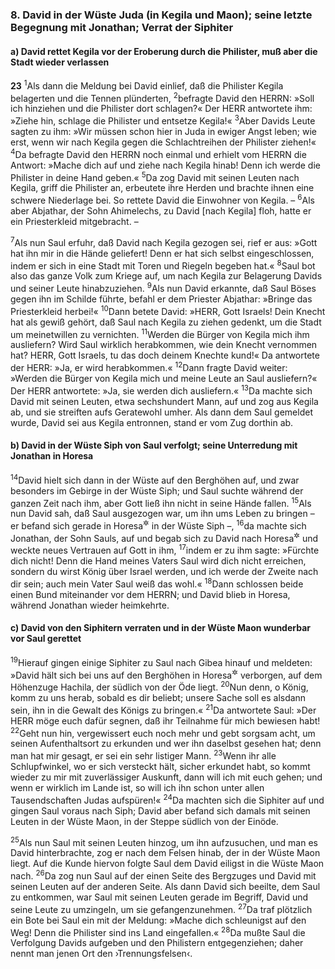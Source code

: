 ### 8. David in der Wüste Juda (in Kegila und Maon); seine letzte Begegnung mit Jonathan; Verrat der Siphiter

#### a) David rettet Kegila vor der Eroberung durch die Philister, muß aber die Stadt wieder verlassen

__23__
<sup>1</sup>Als dann die Meldung bei David einlief, daß die Philister Kegila belagerten und die Tennen plünderten,
<sup>2</sup>befragte David den HERRN: »Soll ich hinziehen und die Philister dort schlagen?« Der HERR antwortete ihm: »Ziehe hin, schlage die Philister und entsetze Kegila!«
<sup>3</sup>Aber Davids Leute sagten zu ihm: »Wir müssen schon hier in Juda in ewiger Angst leben; wie erst, wenn wir nach Kegila gegen die Schlachtreihen der Philister ziehen!«
<sup>4</sup>Da befragte David den HERRN noch einmal und erhielt vom HERRN die Antwort: »Mache dich auf und ziehe nach Kegila hinab! Denn ich werde die Philister in deine Hand geben.«
<sup>5</sup>Da zog David mit seinen Leuten nach Kegila, griff die Philister an, erbeutete ihre Herden und brachte ihnen eine schwere Niederlage bei. So rettete David die Einwohner von Kegila. –
<sup>6</sup>Als aber Abjathar, der Sohn Ahimelechs, zu David [nach Kegila] floh, hatte er ein Priesterkleid mitgebracht. –

<sup>7</sup>Als nun Saul erfuhr, daß David nach Kegila gezogen sei, rief er aus: »Gott hat ihn mir in die Hände geliefert! Denn er hat sich selbst eingeschlossen, indem er sich in eine Stadt mit Toren und Riegeln begeben hat.«
<sup>8</sup>Saul bot also das ganze Volk zum Kriege auf, um nach Kegila zur Belagerung Davids und seiner Leute hinabzuziehen.
<sup>9</sup>Als nun David erkannte, daß Saul Böses gegen ihn im Schilde führte, befahl er dem Priester Abjathar: »Bringe das Priesterkleid herbei!«
<sup>10</sup>Dann betete David: »HERR, Gott Israels! Dein Knecht hat als gewiß gehört, daß Saul nach Kegila zu ziehen gedenkt, um die Stadt um meinetwillen zu vernichten.
<sup>11</sup>Werden die Bürger von Kegila mich ihm ausliefern? Wird Saul wirklich herabkommen, wie dein Knecht vernommen hat? HERR, Gott Israels, tu das doch deinem Knechte kund!« Da antwortete der HERR: »Ja, er wird herabkommen.«
<sup>12</sup>Dann fragte David weiter: »Werden die Bürger von Kegila mich und meine Leute an Saul ausliefern?« Der HERR antwortete: »Ja, sie werden dich ausliefern.«
<sup>13</sup>Da machte sich David mit seinen Leuten, etwa sechshundert Mann, auf und zog aus Kegila ab, und sie streiften aufs Geratewohl umher. Als dann dem Saul gemeldet wurde, David sei aus Kegila entronnen, stand er vom Zug dorthin ab.

#### b) David in der Wüste Siph von Saul verfolgt; seine Unterredung mit Jonathan in Horesa

<sup>14</sup>David hielt sich dann in der Wüste auf den Berghöhen auf, und zwar besonders im Gebirge in der Wüste Siph; und Saul suchte während der ganzen Zeit nach ihm, aber Gott ließ ihn nicht in seine Hände fallen.
<sup>15</sup>Als nun David sah, daß Saul ausgezogen war, um ihn ums Leben zu bringen – er befand sich gerade in Horesa<sup title="oder: in der Heide">&#x2732;</sup> in der Wüste Siph –,
<sup>16</sup>da machte sich Jonathan, der Sohn Sauls, auf und begab sich zu David nach Horesa<sup title="oder: nach der Heide">&#x2732;</sup> und weckte neues Vertrauen auf Gott in ihm,
<sup>17</sup>indem er zu ihm sagte: »Fürchte dich nicht! Denn die Hand meines Vaters Saul wird dich nicht erreichen, sondern du wirst König über Israel werden, und ich werde der Zweite nach dir sein; auch mein Vater Saul weiß das wohl.«
<sup>18</sup>Dann schlossen beide einen Bund miteinander vor dem HERRN; und David blieb in Horesa, während Jonathan wieder heimkehrte.

#### c) David von den Siphitern verraten und in der Wüste Maon wunderbar vor Saul gerettet

<sup>19</sup>Hierauf gingen einige Siphiter zu Saul nach Gibea hinauf und meldeten: »David hält sich bei uns auf den Berghöhen in Horesa<sup title="oder: in der Heide">&#x2732;</sup> verborgen, auf dem Höhenzuge Hachila, der südlich von der Öde liegt.
<sup>20</sup>Nun denn, o König, komm zu uns herab, sobald es dir beliebt; unsere Sache soll es alsdann sein, ihn in die Gewalt des Königs zu bringen.«
<sup>21</sup>Da antwortete Saul: »Der HERR möge euch dafür segnen, daß ihr Teilnahme für mich bewiesen habt!
<sup>22</sup>Geht nun hin, vergewissert euch noch mehr und gebt sorgsam acht, um seinen Aufenthaltsort zu erkunden und wer ihn daselbst gesehen hat; denn man hat mir gesagt, er sei ein sehr listiger Mann.
<sup>23</sup>Wenn ihr alle Schlupfwinkel, wo er sich versteckt hält, sicher erkundet habt, so kommt wieder zu mir mit zuverlässiger Auskunft, dann will ich mit euch gehen; und wenn er wirklich im Lande ist, so will ich ihn schon unter allen Tausendschaften Judas aufspüren!«
<sup>24</sup>Da machten sich die Siphiter auf und gingen Saul voraus nach Siph; David aber befand sich damals mit seinen Leuten in der Wüste Maon, in der Steppe südlich von der Einöde.

<sup>25</sup>Als nun Saul mit seinen Leuten hinzog, um ihn aufzusuchen, und man es David hinterbrachte, zog er nach dem Felsen hinab, der in der Wüste Maon liegt. Auf die Kunde hiervon folgte Saul dem David eiligst in die Wüste Maon nach.
<sup>26</sup>Da zog nun Saul auf der einen Seite des Bergzuges und David mit seinen Leuten auf der anderen Seite. Als dann David sich beeilte, dem Saul zu entkommen, war Saul mit seinen Leuten gerade im Begriff, David und seine Leute zu umzingeln, um sie gefangenzunehmen.
<sup>27</sup>Da traf plötzlich ein Bote bei Saul ein mit der Meldung: »Mache dich schleunigst auf den Weg! Denn die Philister sind ins Land eingefallen.«
<sup>28</sup>Da mußte Saul die Verfolgung Davids aufgeben und den Philistern entgegenziehen; daher nennt man jenen Ort den ›Trennungsfelsen‹.